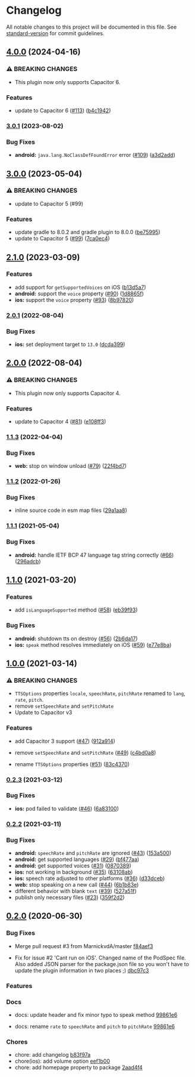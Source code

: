 # Changelog

All notable changes to this project will be documented in this file. See [standard-version](https://github.com/conventional-changelog/standard-version) for commit guidelines.

## [4.0.0](https://github.com/capacitor-community/text-to-speech/compare/v3.0.1...v4.0.0) (2024-04-16)


### ⚠ BREAKING CHANGES

* This plugin now only supports Capacitor 6.

### Features

* update to Capacitor 6 ([#113](https://github.com/capacitor-community/text-to-speech/issues/113)) ([b4c1942](https://github.com/capacitor-community/text-to-speech/commit/b4c1942e7de661d6e79cf6e5f74fbaddb0c94119))

### [3.0.1](https://github.com/capacitor-community/text-to-speech/compare/v3.0.0...v3.0.1) (2023-08-02)


### Bug Fixes

* **android:** `java.lang.NoClassDefFoundError` error ([#109](https://github.com/capacitor-community/text-to-speech/issues/109)) ([a3d2add](https://github.com/capacitor-community/text-to-speech/commit/a3d2add74e233fbfb09aaeb11e65a2c0e830630e))

## [3.0.0](https://github.com/capacitor-community/text-to-speech/compare/v2.1.0...v3.0.0) (2023-05-04)


### ⚠ BREAKING CHANGES

* update to Capacitor 5 (#99)

### Features

* update gradle to 8.0.2 and gradle plugin to 8.0.0 ([be75995](https://github.com/capacitor-community/text-to-speech/commit/be7599547964f8520eb4a4108ac4702baf805ce7))
* update to Capacitor 5 ([#99](https://github.com/capacitor-community/text-to-speech/issues/99)) ([7ca0ec4](https://github.com/capacitor-community/text-to-speech/commit/7ca0ec46ad3dc86710a22fca672e7bb4ab5eee42))

## [2.1.0](https://github.com/capacitor-community/text-to-speech/compare/v2.0.1...v2.1.0) (2023-03-09)


### Features

* add support for `getSupportedVoices` on iOS ([b13d5a7](https://github.com/capacitor-community/text-to-speech/commit/b13d5a7dc7956e77e5c11b43480901bec544001d))
* **android:** support the `voice` property ([#90](https://github.com/capacitor-community/text-to-speech/issues/90)) ([1d8865f](https://github.com/capacitor-community/text-to-speech/commit/1d8865f3dbe1ab86a840ff46a8b643e08fdd79ea))
* **ios:** support the `voice` property ([#93](https://github.com/capacitor-community/text-to-speech/issues/93)) ([8b97820](https://github.com/capacitor-community/text-to-speech/commit/8b9782066dd0da9336bf9cd69698b602ad867659))

### [2.0.1](https://github.com/capacitor-community/text-to-speech/compare/v2.0.0...v2.0.1) (2022-08-04)


### Bug Fixes

* **ios:** set deployment target to `13.0` ([dcda399](https://github.com/capacitor-community/text-to-speech/commit/dcda399a01d3fdc04eedbdfab4fa49064cba81b7))

## [2.0.0](https://github.com/capacitor-community/text-to-speech/compare/v1.1.3...v2.0.0) (2022-08-04)


### ⚠ BREAKING CHANGES

* This plugin now only supports Capacitor 4.

### Features

* update to Capacitor 4 ([#81](https://github.com/capacitor-community/text-to-speech/issues/81)) ([e108ff3](https://github.com/capacitor-community/text-to-speech/commit/e108ff360ff7735b089321ff637238c22e580df0))

### [1.1.3](https://github.com/capacitor-community/text-to-speech/compare/v1.1.2...v1.1.3) (2022-04-04)


### Bug Fixes

* **web:** stop on window unload ([#79](https://github.com/capacitor-community/text-to-speech/issues/79)) ([22f4bd7](https://github.com/capacitor-community/text-to-speech/commit/22f4bd7c1e9c2e6ce745454e46b9cd16ef2c3c55))

### [1.1.2](https://github.com/capacitor-community/text-to-speech/compare/v1.1.1...v1.1.2) (2022-01-26)


### Bug Fixes

* inline source code in esm map files ([29a1aa8](https://github.com/capacitor-community/text-to-speech/commit/29a1aa8d5256ec1fcd168a0802b616fbd8935a58))

### [1.1.1](https://github.com/capacitor-community/text-to-speech/compare/v1.1.0...v1.1.1) (2021-05-04)


### Bug Fixes

* **android:** handle IETF BCP 47 language tag string correctly ([#66](https://github.com/capacitor-community/text-to-speech/issues/66)) ([296adcb](https://github.com/capacitor-community/text-to-speech/commit/296adcba96641de60aea7cc74c292f2fdd3f7ada))

## [1.1.0](https://github.com/capacitor-community/text-to-speech/compare/v1.0.0...v1.1.0) (2021-03-20)


### Features

* add `isLanguageSupported` method ([#58](https://github.com/capacitor-community/text-to-speech/issues/58)) ([eb39f93](https://github.com/capacitor-community/text-to-speech/commit/eb39f93e31c0ec008a0058b32464b4f43471b322))


### Bug Fixes

* **android:** shutdown tts on destroy ([#56](https://github.com/capacitor-community/text-to-speech/issues/56)) ([2b6da17](https://github.com/capacitor-community/text-to-speech/commit/2b6da17f4f73c9d4443a2cdd325a5f918dd04bc8))
* **ios:** `speak` method resolves immediately on iOS ([#59](https://github.com/capacitor-community/text-to-speech/issues/59)) ([e77e8ba](https://github.com/capacitor-community/text-to-speech/commit/e77e8baf459d197798f16e5034288677d5e41cb1))

## [1.0.0](https://github.com/capacitor-community/text-to-speech/compare/v0.2.3...v1.0.0) (2021-03-14)


### ⚠ BREAKING CHANGES

* `TTSOptions` properties `locale`, `speechRate`, `pitchRate` renamed to `lang`, `rate`, `pitch`.
* remove `setSpeechRate` and `setPitchRate`
* Update to Capacitor v3

### Features

* add Capacitor 3 support ([#47](https://github.com/capacitor-community/text-to-speech/issues/47)) ([912a914](https://github.com/capacitor-community/text-to-speech/commit/912a91455f100aa430d1a108090fb7f8ff2bc8e9))


* remove `setSpeechRate` and `setPitchRate` ([#49](https://github.com/capacitor-community/text-to-speech/issues/49)) ([c4bd0a8](https://github.com/capacitor-community/text-to-speech/commit/c4bd0a85197921f23fd43f3d4a9f6bd2d998183a))
* rename `TTSOptions` properties ([#51](https://github.com/capacitor-community/text-to-speech/issues/51)) ([83c4370](https://github.com/capacitor-community/text-to-speech/commit/83c43708165f5365158eb05eb22e5f69f15b7bef))

### [0.2.3](https://github.com/capacitor-community/text-to-speech/compare/v0.2.2...v0.2.3) (2021-03-12)


### Bug Fixes

* **ios:** pod failed to validate ([#46](https://github.com/capacitor-community/text-to-speech/issues/46)) ([6a83100](https://github.com/capacitor-community/text-to-speech/commit/6a831003d3c29f9fa6a46dc27e20267246b3ec1a))

### [0.2.2](https://github.com/capacitor-community/text-to-speech/compare/v0.2.1...v0.2.2) (2021-03-11)


### Bug Fixes

* **android:** `speechRate` and `pitchRate` are ignored ([#43](https://github.com/capacitor-community/text-to-speech/issues/43)) ([153a500](https://github.com/capacitor-community/text-to-speech/commit/153a500aef2245de61885ce282f7d5111f28b803))
* **android:** get supported languages ([#29](https://github.com/capacitor-community/text-to-speech/issues/29)) ([bf477aa](https://github.com/capacitor-community/text-to-speech/commit/bf477aab9f713413e8b418d809de26a0482524b0))
* **android:** get supported voices ([#31](https://github.com/capacitor-community/text-to-speech/issues/31)) ([0870389](https://github.com/capacitor-community/text-to-speech/commit/087038989a6ba77bcce14506b89172046f754ee7))
* **ios:** not working in background ([#35](https://github.com/capacitor-community/text-to-speech/issues/35)) ([63108ab](https://github.com/capacitor-community/text-to-speech/commit/63108abb6b35ffabb5d04ef9a720267ddad2f33b))
* **ios:** speech rate adjusted to other platforms ([#36](https://github.com/capacitor-community/text-to-speech/issues/36)) ([d33dceb](https://github.com/capacitor-community/text-to-speech/commit/d33dceb2ed132616a1aaa7b40177ea1d7c6321c3))
* **web:** stop speaking on a new call ([#44](https://github.com/capacitor-community/text-to-speech/issues/44)) ([6b1b83e](https://github.com/capacitor-community/text-to-speech/commit/6b1b83e28191b1882bc50f2e103f766c4e5182df))
* different behavior with blank `text` ([#39](https://github.com/capacitor-community/text-to-speech/issues/39)) ([527a51f](https://github.com/capacitor-community/text-to-speech/commit/527a51f7cf6cbc4debec5f239f4479488554d494))
* publish only necessary files ([#23](https://github.com/capacitor-community/text-to-speech/issues/23)) ([359f2d2](https://github.com/capacitor-community/text-to-speech/commit/359f2d203abff1890369bd10a31668ea202a5ae3))

## [0.2.0](https://github.com/capacitor-community/text-to-speech/compare/v0.1.3...v0.2.0) (2020-06-30)

### Bug Fixes

- Merge pull request #3 from MarnickvdA/master [f84aef3](https://github.com/capacitor-community/text-to-speech/commit/f84aef3f25ebfa402b5b0de7006fe7fda7f2e47b)

- Fix for issue #2 'Cant run on iOS'. Changed name of the PodSpec file. Also added JSON parser for the package.json file so you won't have to update the plugin information in two places ;) [dbc97c3](https://github.com/capacitor-community/text-to-speech/commit/dbc97c3e8c44e62b1cff9b3cf3b40d1141c58915)

### Features

### Docs

- docs: update header and fix minor typo to speak method [99861e6](https://github.com/capacitor-community/text-to-speech/commit/99861e6b41609369db978060e398524dd04f4530)

- docs: rename `rate` to `speechRate` and `pitch` to `pitchRate` [99861e6](https://github.com/capacitor-community/text-to-speech/commit/99861e6b41609369db978060e398524dd04f4530)

### Chores

- chore: add changelog [b83f97a](https://github.com/capacitor-community/text-to-speech/commit/b83f97aef2413b174d0cc4b423ab9cf54ab9d4fd)
- chore(ios): add volume option [eef1b00](https://github.com/capacitor-community/text-to-speech/commit/eef1b00a54c3e1570ed6a52bc83b556d4c9930ea)
- chore: add homepage property to package [2aad4f4](https://github.com/capacitor-community/text-to-speech/commit/2aad4f43d47fe9d5f776b9ea672f34ac08d81762)
